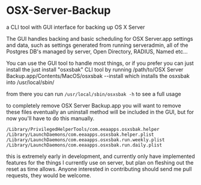 OSX-Server-Backup
=================

a CLI tool with GUI interface for backing up OS X Server

The GUI handles backing and basic scheduling for OSX Server.app settings and data,
such as settings generated from running serveradmin, all of the Postgres DB's managed
by server, Open Directory, RADIUS, Named etc...

You can use the GUI tool to handle most things, or if you prefer
you can just install the just install "osxsbak" CLI tool by running
/path/to/OSX Server Backup.app/Contents/MacOS/osxsbak --install
which installs the osxsbak into /usr/local/sbin/

from there you can run 
```/usr/local/sbin/osxsbak -h``` 
to see a full usage

to completely remove OSX Server Backup.app you will want to remove these files
eventually an uninstall method will be included in the GUI, but for now
you'll have to do this manually.
```
/Library/PrivilegedHelperTools/com.eeaapps.osxsbak.helper
/Library/LaunchDaemons/com.eeaapps.osxsbak.helper.plist
/Library/LaunchDaemons/com.eeaapps.osxsbak.run.weekly.plist
/Library/LaunchDaemons/com.eeaapps.osxsbak.run.daily.plist
```


this is extremely early in development, and currently only have implemented
features for the things I currently use on server, but plan on fleshing out
the reset as time allows.  Anyone interested in contributing should
send me pull requests, they would be welcome.  

